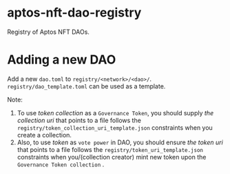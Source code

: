 # aptos-nft-dao-registry

Registry of Aptos NFT DAOs.

# Adding a new DAO

Add a new `dao.toml` to `registry/<network>/<dao>/`.
`registry/dao_template.toml` can be used as a template.

Note:

1. To use _token collection_ as a `Governance Token`, you should supply _the collection uri_ that points to a file follows the `registry/token_collection_uri_template.json` constraints when you create a collection.
2. Also, to use _token_ as `vote power` in DAO, you should ensure _the token uri_ that points to a file follows the `registry/token_uri_template.json` constraints when you/(collection creator) mint new token upon the `Governance Token collection` .
